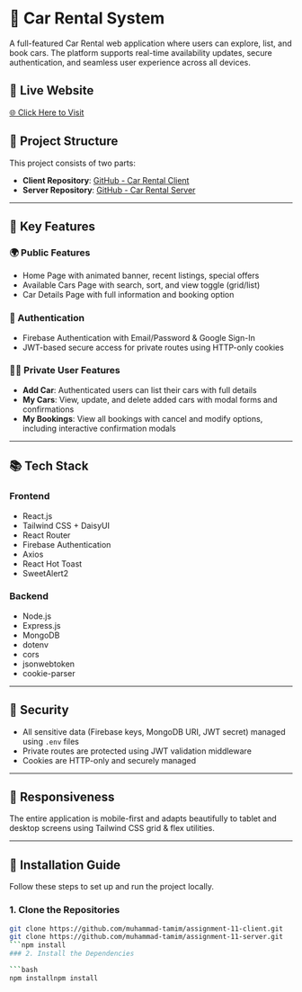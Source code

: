 # 🚗 Car Rental System

A full-featured Car Rental web application where users can explore, list, and book cars. The platform supports real-time availability updates, secure authentication, and seamless user experience across all devices.

## 🔗 Live Website
[🌐 Click Here to Visit](https://assignment-11-b9621.web.app/)

## 🧩 Project Structure
This project consists of two parts:
- **Client Repository**: [GitHub - Car Rental Client](https://github.com/muhammad-tamim/assignment-11-client)
- **Server Repository**: [GitHub - Car Rental Server](https://github.com/muhammad-tamim/assignment-11-server)

---

## 🚀 Key Features

### 🌍 Public Features
- Home Page with animated banner, recent listings, special offers
- Available Cars Page with search, sort, and view toggle (grid/list)
- Car Details Page with full information and booking option

### 🔐 Authentication
- Firebase Authentication with Email/Password & Google Sign-In
- JWT-based secure access for private routes using HTTP-only cookies

### 🧑‍💼 Private User Features
- **Add Car**: Authenticated users can list their cars with full details
- **My Cars**: View, update, and delete added cars with modal forms and confirmations
- **My Bookings**: View all bookings with cancel and modify options, including interactive confirmation modals

---

## 📚 Tech Stack

### Frontend
- React.js
- Tailwind CSS + DaisyUI
- React Router
- Firebase Authentication
- Axios
- React Hot Toast
- SweetAlert2

### Backend
- Node.js
- Express.js
- MongoDB
- dotenv
- cors
- jsonwebtoken
- cookie-parser

---

## 🔐 Security
- All sensitive data (Firebase keys, MongoDB URI, JWT secret) managed using `.env` files
- Private routes are protected using JWT validation middleware
- Cookies are HTTP-only and securely managed

---

## 📱 Responsiveness
The entire application is mobile-first and adapts beautifully to tablet and desktop screens using Tailwind CSS grid & flex utilities.

---

## 💾 Installation Guide

Follow these steps to set up and run the project locally.

### 1. Clone the Repositories

```bash
git clone https://github.com/muhammad-tamim/assignment-11-client.git
git clone https://github.com/muhammad-tamim/assignment-11-server.git
```npm install
### 2. Install the Dependencies

```bash
npm installnpm install
```